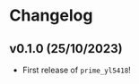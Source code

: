 # Changelog

<!--next-version-placeholder-->

## v0.1.0 (25/10/2023)

- First release of `prime_yl5418`!
